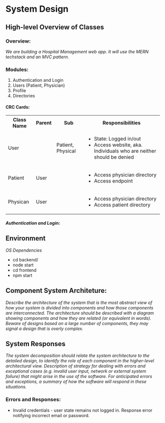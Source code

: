 # System Design

## High-level Overview of Classes

### Overview:
<i> We are building a Hospital Management web app. It will use the MERN techstack and an MVC pattern.
</i>

### Modules: 
1. Authentication and Login
2. Users (Patient, Physician)
3. Profile
4. Directories


#### CRC Cards:
<table>
  <tbody>
    <tr>
      <th> Class Name </th>
      <th> Parent </th>
      <th> Sub </th>
      <th> Responsibilities </th>
    </tr>
    <tr>
        <td> User </td>
        <td> </td>
        <td> Patient, Physical </td>
        <td>
            <ul> 
            <li> State: Logged in/out
            <li>Access website, aka. Individuals who are neither should be denied
            </li>
            </ul>
        </td>
    </tr>
    <tr>
        <td> Patient </td>
        <td> User </td>
        <td> </td>
        <td>
            <ul>
            <li> Access physician directory </li>
            <li> Access endpoint </li>
            </ul>
        </td>
    </tr>
    <tr>
        <td> Physican </td>
        <td> User </td>
        <td> </td>
        <td>
            <ul>
            <li> Access physician directory </li>
            <li> Access patient directory  </li>
            </ul>
        </td>
    </tr>
   </tbody>
</table>   

##### Authentication and Login:


## Environment
<i> OS Dependencies </i>
<ul>
<li> cd backend/ </li>
<li> node start </li>
<li> cd frontend </li>
<li> npm start </li>
</ul>

## Component System Architeture: 
<i> Describe the architecture of the system that is the most abstract view of how your system
is divided into components and how those components are interconnected. The
architecture should be described with a diagram showing components and how they are
related (or equivalent in words). Beware of designs based on a large number of
components, they may signal a design that is overly complex. </i>


## System Responses
<i> The system decomposition should relate the system architecture to the detailed design,
to identify the role of each component in the higher-level architectural view. Description of
strategy for dealing with errors and exceptional cases (e.g. invalid user input, network or
external system failure) that might arise in the use of the software. For anticipated errors
and exceptions, a summary of how the software will respond in these situations. </i>

### Errors and Responses:
* Invalid credentials - user state remains not logged in. Response error notifying incorrect email or password.


 
